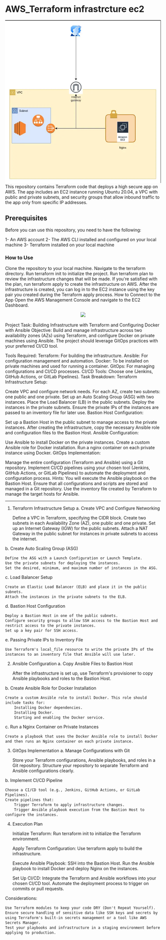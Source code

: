 # AWS_Terraform infrastrcture ec2



<img width="535" alt="Q" src="https://github.com/Hellal1997/AWS_Terraform-Module-Inputs-and-Outputs-/blob/096cca1476064a0e8f8ea86ca786b8a03ee543a8/terraform%20lab%20.png">
This repository contains Terraform code that deploys a high secure app on AWS. The app includes an EC2 instance running Ubuntu 20.04, a VPC with public and private subnets, and security groups that allow inbound traffic to the app only from specific IP addresses.

## Prerequisites
Before you can use this repository, you need to have the following:

1- An AWS account
2- The AWS CLI installed and configured on your local machine
3- Terraform installed on your local machine

### How to Use
Clone the repository to your local machine.
Navigate to the terraform directory.
Run terraform init to initialize the project.
Run terraform plan to review the infrastructure changes that will be made.
If you're satisfied with the plan, run terraform apply to create the infrastructure on AWS.
After the infrastructure is created, you can log in to the EC2 instance using the key pair you created during the Terraform apply process.
How to Connect to the App
Open the AWS Management Console and navigate to the EC2 Dashboard.
 
 <p align="center">
  <img src="https://files.oaiusercontent.com/file-DYW5cfT3A3VYg5pLZv5YszmU?se=2024-09-16T21%3A33%3A59Z&sp=r&sv=2024-08-04&sr=b&rscc=max-age%3D604800%2C%20immutable%2C%20private&rscd=attachment%3B%20filename%3D502be4e9-18b3-49a0-8761-d4c57956d81b.webp&sig=To7q/Xz%2BUbJf4OR0EijwyYv6JUqKTzeymyV7VyVR9FU%3D">
</p>

Project Task: Building Infrastructure with Terraform and Configuring Docker with Ansible
Objective:
Build and manage infrastructure across two availability zones (AZs) using Terraform, and configure Docker on private machines using Ansible. The project should leverage GitOps practices with your preferred CI/CD tool.

Tools Required:
Terraform: For building the infrastructure.
Ansible: For configuration management and automation.
Docker: To be installed on private machines and used for running a container.
GitOps: For managing configurations and CI/CD processes.
CI/CD Tools: Choose one (Jenkins, GitHub Actions, or GitLab Pipelines).
Task Breakdown:
Terraform Infrastructure Setup:

Create VPC and configure network needs.
For each AZ, create two subnets: one public and one private.
Set up an Auto Scaling Group (ASG) with two instances.
Place the Load Balancer (LB) in the public subnets.
Deploy the instances in the private subnets.
Ensure the private IPs of the instances are passed to an inventory file for later use.
Bastion Host Configuration:

Set up a Bastion Host in the public subnet to manage access to the private instances.
After creating the infrastructure, copy the necessary Ansible role and configuration files to the Bastion Host.
Ansible Configuration:

Use Ansible to install Docker on the private instances.
Create a custom Ansible role for Docker installation.
Run a nginx container on each private instance using Docker.
GitOps Implementation:

Manage the entire configuration (Terraform and Ansible) using a Git repository.
Implement CI/CD pipelines using your chosen tool (Jenkins, GitHub Actions, or GitLab Pipelines) to automate the deployment and configuration process.
Hints:
You will execute the Ansible playbook on the Bastion Host.
Ensure that all configurations and scripts are stored and managed in a Git repository.
Use the inventory file created by Terraform to manage the target hosts for Ansible.


-----------------------------------------------------------------------------------------------------

1. Terraform Infrastructure Setup
a. Create VPC and Configure Networking

    Define a VPC in Terraform, specifying the CIDR block.
    Create two subnets in each Availability Zone (AZ), one public and one private.
    Set up an Internet Gateway (IGW) for the public subnets.
    Attach a NAT Gateway in the public subnet for instances in private subnets to access the internet.

b. Create Auto Scaling Group (ASG)

    Define the ASG with a Launch Configuration or Launch Template.
    Use the private subnets for deploying the instances.
    Set the desired, minimum, and maximum number of instances in the ASG.

c. Load Balancer Setup

    Create an Elastic Load Balancer (ELB) and place it in the public subnets.
    Attach the instances in the private subnets to the ELB.

d. Bastion Host Configuration

    Deploy a Bastion Host in one of the public subnets.
    Configure security groups to allow SSH access to the Bastion Host and restrict access to the private instances.
    Set up a key pair for SSH access.

e. Passing Private IPs to Inventory File

    Use Terraform's local_file resource to write the private IPs of the instances to an inventory file that Ansible will use later.

2. Ansible Configuration
a. Copy Ansible Files to Bastion Host

    After the infrastructure is set up, use Terraform's provisioner to copy Ansible playbooks and roles to the Bastion Host.

b. Create Ansible Role for Docker Installation

    Create a custom Ansible role to install Docker. This role should include tasks for:
        Installing Docker dependencies.
        Installing Docker.
        Starting and enabling the Docker service.

c. Run a Nginx Container on Private Instances

    Create a playbook that uses the Docker Ansible role to install Docker and then runs an Nginx container on each private instance.

3. GitOps Implementation
a. Manage Configurations with Git

    Store your Terraform configurations, Ansible playbooks, and roles in a Git repository.
    Structure your repository to separate Terraform and Ansible configurations clearly.

b. Implement CI/CD Pipeline

    Choose a CI/CD tool (e.g., Jenkins, GitHub Actions, or GitLab Pipelines).
    Create pipelines that:
        Trigger Terraform to apply infrastructure changes.
        Trigger Ansible playbook execution from the Bastion Host to configure the instances.

4. Execution Plan

    Initialize Terraform:
        Run terraform init to initialize the Terraform environment.

    Apply Terraform Configuration:
        Use terraform apply to build the infrastructure.

    Execute Ansible Playbook:
        SSH into the Bastion Host.
        Run the Ansible playbook to install Docker and deploy Nginx on the instances.

    Set Up CI/CD:
        Integrate the Terraform and Ansible workflows into your chosen CI/CD tool.
        Automate the deployment process to trigger on commits or pull requests.

Considerations:

    Use Terraform modules to keep your code DRY (Don't Repeat Yourself).
    Ensure secure handling of sensitive data like SSH keys and secrets by using Terraform's built-in secrets management or a tool like AWS Secrets Manager.
    Test your playbooks and infrastructure in a staging environment before applying to production.

